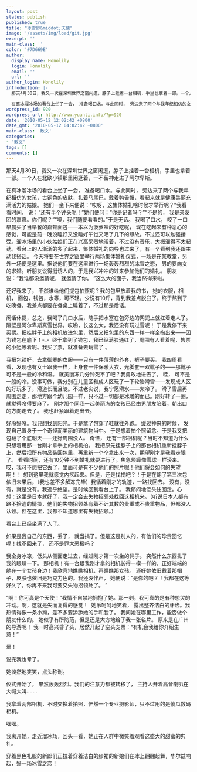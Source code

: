 ```yaml
---
layout: post
status: publish
published: true
title: "冰雪界&middot;天使"
image: '/assets/img/load/git.jpg'
excerpt: ''
main-class: ''
color: '#7D669E'
author:
  display_name: Honolily
  login: Honolily
  email: ''
  url: ''
author_login: Honolily
introduction: |-
  那天4月30日，我又一次在深圳世界之窗闲逛，脖子上挂着一台相机，手里也拿着一部。一个人在北欧小镇那里闲逛着，一不留神走进了阿尔卑斯。

  在真冰溜冰场的看台上坐了一会， 准备喝口水。与此同时， 旁边来了两个与我年纪相仿的女孩，古铜色的皮肤，扎着马尾巴，戴着鸭舌帽，看起来就是健康美丽充满活力的姑娘。 她们一坐下来便说：&ldquo;哎呀，这集体婚礼啥时候才举行呢？&rdquo;我看看时间， 说：&ldquo;还有半个钟头呢！&rdquo;她们便问：&ldquo;你是记者吗？&rdquo;&ldquo;不是的， 我是亲友团的嘉宾。你们呢？&rdquo;&ldquo;噢，我们随便看看的。&rdquo;于是无话。 我喝了口水， 咬了一口早晨买了当早餐的嘉顿面包&mdash;&mdash;本以为菠萝味的好吃呢， 现在吃起来有种恶心的感觉，可能是前一晚没睡好又没睡好午觉又晒了几下的缘故。不过还可以勉强接受。溜冰场里的小伙姑娘们正在兴高采烈地溜着，不过没有音乐，大概溜得不太起劲。看台上的人渐渐的多了起来，集体婚礼的向导也过来了，有一个看到我还跟主动我搭话。 今天将要在世界之窗里举行两场集体婚礼仪式，一场是在某教堂，另外一场便是这里。据说他们要在这里进行一场轰轰烈烈的冰雪之恋， 男的要向女的求婚。听朋友说得挺诱人的，于是我兴冲冲的过来参加他们的婚礼。 朋友说：&ldquo;我谁都没邀请呢， 就邀请了你。 &rdquo;这么大的面子，我当然得来啦。
wordpress_id: 920
wordpress_url: http://www.yuanli.info/?p=920
date: '2010-05-12 12:02:42 +0800'
date_gmt: '2010-05-12 04:02:42 +0800'
main-class: '散文'
categories:
- "散文"
tags: []
comments: []
---
```

那天4月30日，我又一次在深圳世界之窗闲逛，脖子上挂着一台相机，手里也拿着一部。一个人在北欧小镇那里闲逛着，一不留神走进了阿尔卑斯。

在真冰溜冰场的看台上坐了一会， 准备喝口水。与此同时， 旁边来了两个与我年纪相仿的女孩，古铜色的皮肤，扎着马尾巴，戴着鸭舌帽，看起来就是健康美丽充满活力的姑娘。 她们一坐下来便说：&ldquo;哎呀，这集体婚礼啥时候才举行呢？&rdquo;我看看时间， 说：&ldquo;还有半个钟头呢！&rdquo;她们便问：&ldquo;你是记者吗？&rdquo;&ldquo;不是的， 我是亲友团的嘉宾。你们呢？&rdquo;&ldquo;噢，我们随便看看的。&rdquo;于是无话。 我喝了口水， 咬了一口早晨买了当早餐的嘉顿面包&mdash;&mdash;本以为菠萝味的好吃呢， 现在吃起来有种恶心的感觉，可能是前一晚没睡好又没睡好午觉又晒了几下的缘故。不过还可以勉强接受。溜冰场里的小伙姑娘们正在兴高采烈地溜着，不过没有音乐，大概溜得不太起劲。看台上的人渐渐的多了起来，集体婚礼的向导也过来了，有一个看到我还跟主动我搭话。 今天将要在世界之窗里举行两场集体婚礼仪式，一场是在某教堂，另外一场便是这里。据说他们要在这里进行一场轰轰烈烈的冰雪之恋， 男的要向女的求婚。听朋友说得挺诱人的，于是我兴冲冲的过来参加他们的婚礼。 朋友说：&ldquo;我谁都没邀请呢， 就邀请了你。 &rdquo;这么大的面子，我当然得来啦。

还好我来了， 不然谁给他们提包拍照呢？我的包里放着我的书， 她的衣服，相机， 面包，钱包，水等，可不轻。少说有10斤，背到我差点脱臼了。终于熬到了吃晚餐，我差点都要在餐桌上睡着了，不过那是后话。

闲话休提，总之，我喝了几口水后，随手把水塞在包旁边的网兜上就扛着走人了。 隔壁是阿尔卑斯真雪世界。哎哟，长这么大，我还没有玩过雪呢！ 于是我停下来买票。把挂脖子上的相机放进包里，然后又把包里的东西一样一样全掏出来&mdash;&mdash;因为钱包在底下！-_- &nbsp;终于拿到了钱包，我已经满脸通红了，周围有人看着呢，售票的小姐等着呢。我买了票，就准备去玩雪了 。

我把包锁好，去拿御寒的衣服&mdash;&mdash;只有一件薄薄的外套，裤子要买。 我四周看看，发现也有女士跟我一样，上身套一件保暖大衣，光脚套一双靴子的&mdash;&mdash;那靴子可不是一般的冷和湿。 就美丽冻几分钟死不了吧？我勇敢地进去了。 哇， 可不是一般的冷。没事可做，我分别在儿童区和成人区玩了一下轮胎滑雪&mdash;&mdash;发现成人区的好玩多了，滑道长而且陡。不过老实说，我宁愿滑水&mdash;&mdash;太冷了。 滑了雪后再周围走走，那地方跟个幼儿园一样，只不过一切都是冰雕的而已。刚好转了一圈，就觉得冷得要麻了。 刚才那个同我一起美丽冻的女孩已经由男朋友陪着，朝出口的方向走去了。 我也赶紧跟着走出去。

好冷好冷。我只想找到阳光。于是拿了包穿了鞋就往外跑。 缓过神来的时候， 发现自己置身于一个奇怪而美丽的建筑物当中。 于是想着拍个照留念。于是我又把包翻了个底朝天&mdash;&mdash;还好周围没人。 奇怪， 还有一部相机呢？当时不知道为什么只想着用那一台刚才拿手上的相机拍。 我把原先挂脖子上的那台相机重新挂脖子上，然后把所有物品装回包里，再重新一个个拿出来一次，期望刚才是我看走眼了。 看看时间，还有10分钟不到婚礼就要进行了。焦急烦躁像雪球一样滚来。哎，我可不想把它丢了，里面可是有不少他们的照片呢！他们将会如何的失望啊！！ 想到这里我就感觉内疚起来。但是，还是找找吧？！于是在翻了第三次包依旧未果后，（我也差不多解冻完毕）我循着刚才的轨迹，一路找回去。 没有，没有，就是没有。我近乎绝望。是时候回到看台上了。 我郁闷地低头往回走。心想：这里是日本就好了，我一定会去失物招领处找回这相机来。（听说日本人都有路不拾遗的情操，他们的失物招领处有着不计其数的贵重或不贵重物品，但都没人认领。但在这里，我都不知道哪里有失物招领。）

看台上已经坐满了人了。

如果是我自己的东西，丢了， 就当捐了。但是这是别人的，有他们的珍贵回忆呢！找不回来了， 还不是罪大恶极吗？

我全身冰凉，低头从侧面走过去，经过刚才第一次坐的凳子。 突然什么东西扎了我的眼睛一下。 那相机！有一台跟我刚才拿的相机长得一模一样的，正好端端的躺在一个女孩身边！我欣喜地瞧瞧相机，再瞧瞧那女孩。 还好她依旧戴着那帽子，皮肤也依旧是巧克力色的。我还没作声， 她便说：&ldquo;是你的吧？！我都在这等好久了。你再不来我可要交失物招领处了。 &rdquo;

&ldquo;啊！你可真是个天使！&rdquo;我情不自禁地拥抱了她。那一刻，我可真的是有种想哭的冲动。啊，这就是失而复得的感觉！&nbsp; 她乐呵呵地笑着， 露出整齐洁白的牙齿。我热情得像一条小狗，差不多要舔舔她的手和脸了。 我问她在哪里工作，能否做个朋友什么的。 她似乎有所防范，但是还是大方地给了我一张名片。 原来是在广州的导游呢！ 我一时高兴昏了头，居然开起了空头支票：&ldquo;有机会我给你介绍生意！&rdquo;

晕！

说完我也晕了。

她淡然地笑笑，点头称谢。

仪式开始了， 果然轰轰烈烈。我们的注意力都被转移了， 主持人开着高音喇叭在大喊大叫.......

我拿着两部相机，不时交换着拍照，俨然一个专业摄影师，只不过用的是傻瓜数码相机。

嘿嘿。

我离开她，走近溜冰场，回头一看，她正在人群中微笑着观看这盛大的甜蜜的典礼。

穿着黑色礼服的新郎们正拉着穿着洁白的纱裙的新娘们在冰上翩翩起舞，华尔兹响起，好一场冰雪之恋！

